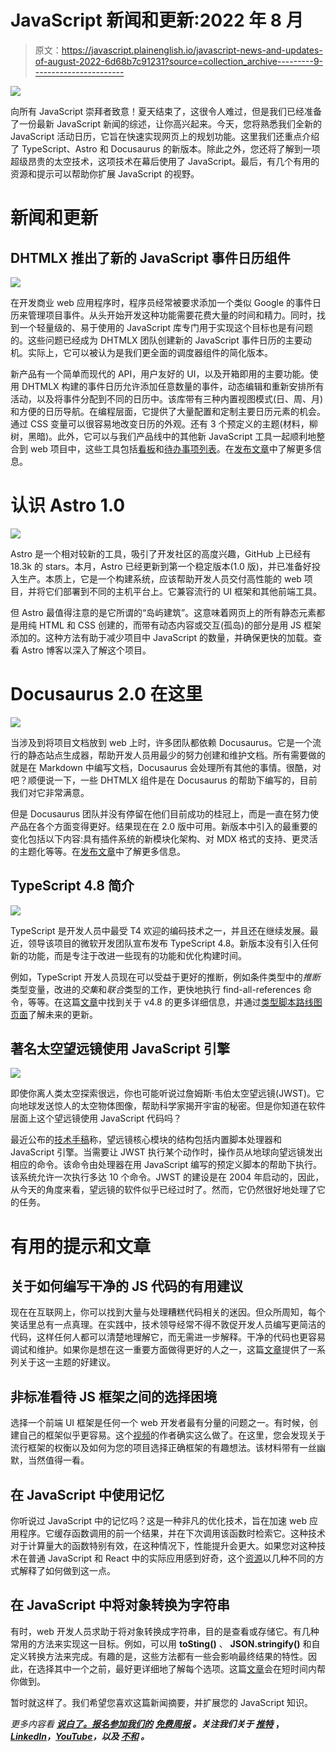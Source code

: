 # JavaScript 新闻和更新:2022 年 8 月

> 原文：<https://javascript.plainenglish.io/javascript-news-and-updates-of-august-2022-6d68b7c91231?source=collection_archive---------9----------------------->

![](img/169bddfcf5081d7111df1f54267f37bd.png)

向所有 JavaScript 崇拜者致意！夏天结束了，这很令人难过，但是我们已经准备了一份最新 JavaScript 新闻的综述，让你高兴起来。今天，您将熟悉我们全新的 JavaScript 活动日历，它旨在快速实现网页上的规划功能。这里我们还重点介绍了 TypeScript、Astro 和 Docusaurus 的新版本。除此之外，您还将了解到一项超级昂贵的太空技术，这项技术在幕后使用了 JavaScript。最后，有几个有用的资源和提示可以帮助你扩展 JavaScript 的视野。

# 新闻和更新

## DHTMLX 推出了新的 JavaScript 事件日历组件

![](img/5c2c4eaac51ece708e60460c13a749c6.png)

在开发商业 web 应用程序时，程序员经常被要求添加一个类似 Google 的事件日历来管理项目事件。从头开始开发这种功能需要花费大量的时间和精力。同时，找到一个轻量级的、易于使用的 JavaScript 库专门用于实现这个目标也是有问题的。这些问题已经成为 DHTMLX 团队创建新的 JavaScript 事件日历的主要动机。实际上，它可以被认为是我们更全面的调度器组件的简化版本。

新产品有一个简单而现代的 API，用户友好的 UI，以及开箱即用的主要功能。使用 DHTMLX 构建的事件日历允许添加任意数量的事件，动态编辑和重新安排所有活动，以及将事件分配到不同的日历中。该库带有三种内置视图模式(日、周、月)和方便的日历导航。在编程层面，它提供了大量配置和定制主要日历元素的机会。通过 CSS 变量可以很容易地改变日历的外观。还有 3 个预定义的主题(材料，柳树，黑暗)。此外，它可以与我们产品线中的其他新 JavaScript 工具一起顺利地整合到 web 项目中，这些工具包括[看板](https://dhtmlx.com/docs/products/dhtmlxKanban/)和[待办事项列表](https://dhtmlx.com/docs/products/dhtmlxTodo/)。在[发布文章](https://dhtmlx.com/blog/meet-dhtmlx-event-calendar-v1-0/)中了解更多信息。

# 认识 Astro 1.0

![](img/3e987623989bc21192849973282aa710.png)

Astro 是一个相对较新的工具，吸引了开发社区的高度兴趣，GitHub 上已经有 18.3k 的 stars。本月，Astro 已经更新到第一个稳定版本(1.0 版)，并已准备好投入生产。本质上，它是一个构建系统，应该帮助开发人员交付高性能的 web 项目，并将它们部署到不同的主机平台上。它兼容流行的 UI 框架和其他前端工具。

但 Astro 最值得注意的是它所谓的“岛屿建筑”。这意味着网页上的所有静态元素都是用纯 HTML 和 CSS 创建的，而带有动态内容或交互(孤岛)的部分是用 JS 框架添加的。这种方法有助于减少项目中 JavaScript 的数量，并确保更快的加载。查看 Astro 博客以深入了解这个项目。

# Docusaurus 2.0 在这里

![](img/a93668fff80d1f1b63f29a789c453804.png)

当涉及到将项目文档放到 web 上时，许多团队都依赖 Docusaurus。它是一个流行的静态站点生成器，帮助开发人员用最少的努力创建和维护文档。所有需要做的就是在 Markdown 中编写文档，Docusaurus 会处理所有其他的事情。很酷，对吧？顺便说一下，一些 DHTMLX 组件是在 Docusaurus 的帮助下编写的，目前我们对它非常满意。

但是 Docusaurus 团队并没有停留在他们目前成功的桂冠上，而是一直在努力使产品在各个方面变得更好。结果现在在 2.0 版中可用。新版本中引入的最重要的变化包括以下内容:具有插件系统的新模块化架构、对 MDX 格式的支持、更灵活的主题化等等。在[发布文章](https://docusaurus.io/blog/2022/08/01/announcing-docusaurus-2.0)中了解更多信息。

## TypeScript 4.8 简介

![](img/9dd4d4db421c4984ff169c2e32590e55.png)

TypeScript 是开发人员中最受 T4 欢迎的编码技术之一，并且还在继续发展。最近，领导该项目的微软开发团队宣布发布 TypeScript 4.8。新版本没有引入任何新的功能，而是专注于改进一些现有的功能和优化构建时间。

例如，TypeScript 开发人员现在可以受益于更好的推断，例如条件类型中的*推断*类型变量，改进的*交集*和*联合*类型的工作，更快地执行 find-all-references 命令，等等。在这篇[文章](https://devblogs.microsoft.com/typescript/announcing-typescript-4-8/)中找到关于 v4.8 的更多详细信息，并通过[类型脚本路线图页面](https://github.com/Microsoft/TypeScript/wiki/Roadmap)了解未来的更新。

## 著名太空望远镜使用 JavaScript 引擎

![](img/860b165cbff1974b4261f2ab893118b9.png)

即使你离人类太空探索很远，你也可能听说过詹姆斯·韦伯太空望远镜(JWST)。它向地球发送惊人的太空物体图像，帮助科学家揭开宇宙的秘密。但是你知道在软件层面上这个望远镜使用 JavaScript 代码吗？

最近公布的[技术手稿](https://www.jwst.nasa.gov/resources/ISIMmanuscript.pdf)称，望远镜核心模块的结构包括内置脚本处理器和 JavaScript 引擎。当需要让 JWST 执行某个动作时，操作员从地球向望远镜发出相应的命令。该命令由处理器在用 JavaScript 编写的预定义脚本的帮助下执行。该系统允许一次执行多达 10 个命令。JWST 的建设是在 2004 年启动的，因此，从今天的角度来看，望远镜的软件似乎已经过时了。然而，它仍然很好地处理了它的任务。

# **有用的提示和文章**

## 关于如何编写干净的 JS 代码的有用建议

现在在互联网上，你可以找到大量与处理糟糕代码相关的迷因。但众所周知，每个笑话里总有一点真理。在实践中，技术领导经常不得不敦促开发人员编写更简洁的代码，这样任何人都可以清楚地理解它，而无需进一步解释。干净的代码也更容易调试和维护。如果你是想在这一重要方面做得更好的人之一，这篇[文章](https://blog.bitsrc.io/5-ways-to-write-clean-javascript-code-19aa6338fe00)提供了一系列关于这一主题的好建议。

## 非标准看待 JS 框架之间的选择困境

选择一个前端 UI 框架是任何一个 web 开发者最有分量的问题之一。有时候，创建自己的框架似乎更容易。这个[视频](https://www.youtube.com/watch?v=SJeBRW1QQMA)的作者确实这么做了。在这里，您会发现关于流行框架的权衡以及如何为您的项目选择正确框架的有趣想法。该材料带有一丝幽默，当然值得一看。

## 在 JavaScript 中使用记忆

你听说过 JavaScript 中的记忆吗？这是一种非凡的优化技术，旨在加速 web 应用程序。它缓存函数调用的前一个结果，并在下次调用该函数时检索它。这种技术对于计算量大的函数特别有效，在这种情况下，性能提升会更大。如果您对这种技术在普通 JavaScript 和 React 中的实际应用感到好奇，这个[资源](https://www.makeuseof.com/javascript-react-memoization/)以几种不同的方式解释了如何做到这一点。

## 在 JavaScript 中将对象转换为字符串

有时，web 开发人员求助于将对象转换成字符串，目的是查看或存储它。有几种常用的方法来实现这一目标。例如，可以用 **toSting()** 、 **JSON.stringify()** 和自定义转换方法来完成。有趣的是，这些方法都有一些会影响最终结果的特性。因此，在选择其中一个之前，最好更详细地了解每个选项。这篇[文章](https://www.htmlgoodies.com/javascript/javascript-object-string/)会在短时间内帮你做到。

暂时就这样了。我们希望您喜欢这篇新闻摘要，并扩展您的 JavaScript 知识。

*更多内容看* [***说白了。报名参加我们的***](https://plainenglish.io/) **[***免费周报***](http://newsletter.plainenglish.io/) *。关注我们关于* [***推特***](https://twitter.com/inPlainEngHQ) ，[***LinkedIn***](https://www.linkedin.com/company/inplainenglish/)*，*[***YouTube***](https://www.youtube.com/channel/UCtipWUghju290NWcn8jhyAw)*，以及* [***不和***](https://discord.gg/GtDtUAvyhW) *。***
